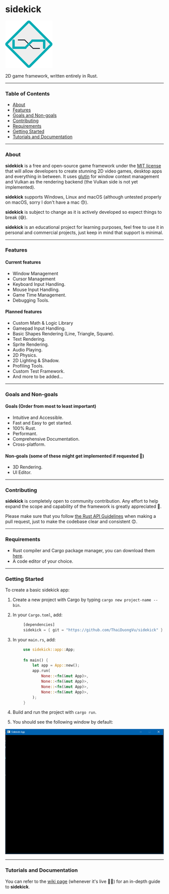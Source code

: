 # sidekick

<img src="images/logo.png" width=150/>

2D game framework, written entirely in Rust.

---

### Table of Contents
- [About](#about)
- [Features](#features)
- [Goals and Non-goals](#goals-and-non-goals)
- [Contributing](#contributing)
- [Requirements](#requirements)
- [Getting Started](#getting-started)
- [Tutorials and Documentation](#tutorials-and-documentation)

---

### About

**sidekick** is a free and open-source game framework under the [MIT license](LICENSE) that will allow developers to create stunning 2D video games, desktop apps and everything in between. It uses [glutin](https://github.com/rust-windowing/glutin) for window context management and Vulkan as the rendering backend (the Vulkan side is not yet implemented).

**sidekick** supports Windows, Linux and macOS (although untested properly on macOS, sorry I don't have a mac 😓).

**sidekick** is subject to change as it is actively developed so expect things to break (😅).

**sidekick** is an educational project for learning purposes, feel free to use it in personal and commercial projects, just keep in mind that support is minimal.

---

### Features

#### Current features
- Window Management
- Cursor Management
- Keyboard Input Handling.
- Mouse Input Handling.
- Game Time Management.
- Debugging Tools.

#### Planned features
- Custom Math & Logic Library
- Gamepad Input Handling.
- Basic Shapes Rendering (Line, Triangle, Square).
- Text Rendering.
- Sprite Rendering.
- Audio Playing.
- 2D Physics.
- 2D Lighting & Shadow.
- Profiling Tools.
- Custom Test Framework.
- And more to be added...

---

### Goals and Non-goals

#### Goals (Order from most to least important)
- Intuitive and Accessible.
- Fast and Easy to get started.
- 100% Rust.
- Performant.
- Comprehensive Documentation.
- Cross-platform.

#### Non-goals (some of these might get implemented if requested 🤔)
- 3D Rendering.
- UI Editor.

---

### Contributing

**sidekick** is completely open to community contribution. Any effort to help expand the scope and capability of the framework is greatly appreciated 🤗.

Please make sure that you follow [the Rust API Guidelines](https://rust-lang.github.io/api-guidelines/) when making a pull request, just to make the codebase clear and consistent 😊.

---

### Requirements

- Rust compiler and Cargo package manager, you can download them [here](https://www.rust-lang.org/).
- A code editor of your choice.

---

### Getting Started

To create a basic sidekick app:

1. Create a new project with Cargo by typing `cargo new project-name --bin`.

2. In your `Cargo.toml`, add:

```rust
        [dependencies]
        sidekick = { git = "https://github.com/ThaiDuongVu/sidekick" }
```

3. In your `main.rs`, add:
```rust
        use sidekick::app::App;

        fn main() {
            let app = App::new();
            app.run(
                None::<fn(&mut App)>,
                None::<fn(&mut App)>,
                None::<fn(&mut App)>,
                None::<fn(&mut App)>,
            );
        }
```

4. Build and run the project with `cargo run`.

5. You should see the following window by default: 
<img src="./images/window.png" width=600/>

---

### Tutorials and Documentation

You can refer to the [wiki page](https://github.com/ThaiDuongVu/sidekick/wiki) (whenever it's live 🤷‍♂️) for an in-depth guide to **sidekick**.
